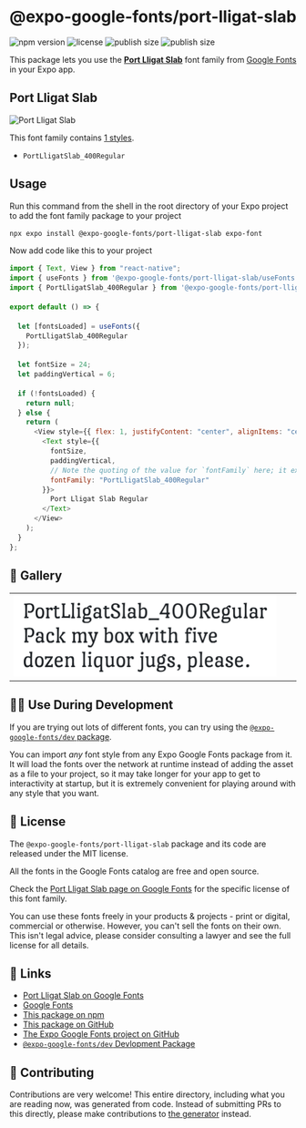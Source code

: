 # @expo-google-fonts/port-lligat-slab

![npm version](https://flat.badgen.net/npm/v/@expo-google-fonts/port-lligat-slab)
![license](https://flat.badgen.net/github/license/expo/google-fonts)
![publish size](https://flat.badgen.net/packagephobia/install/@expo-google-fonts/port-lligat-slab)
![publish size](https://flat.badgen.net/packagephobia/publish/@expo-google-fonts/port-lligat-slab)

This package lets you use the [**Port Lligat Slab**](https://fonts.google.com/specimen/Port+Lligat+Slab) font family from [Google Fonts](https://fonts.google.com/) in your Expo app.

## Port Lligat Slab

![Port Lligat Slab](./font-family.png)

This font family contains [1 styles](#-gallery).

- `PortLligatSlab_400Regular`

## Usage

Run this command from the shell in the root directory of your Expo project to add the font family package to your project

```sh
npx expo install @expo-google-fonts/port-lligat-slab expo-font
```

Now add code like this to your project

```js
import { Text, View } from "react-native";
import { useFonts } from '@expo-google-fonts/port-lligat-slab/useFonts';
import { PortLligatSlab_400Regular } from '@expo-google-fonts/port-lligat-slab/400Regular';

export default () => {

  let [fontsLoaded] = useFonts({
    PortLligatSlab_400Regular
  });

  let fontSize = 24;
  let paddingVertical = 6;

  if (!fontsLoaded) {
    return null;
  } else {
    return (
      <View style={{ flex: 1, justifyContent: "center", alignItems: "center" }}>
        <Text style={{
          fontSize,
          paddingVertical,
          // Note the quoting of the value for `fontFamily` here; it expects a string!
          fontFamily: "PortLligatSlab_400Regular"
        }}>
          Port Lligat Slab Regular
        </Text>
      </View>
    );
  }
};
```

## 🔡 Gallery


||||
|-|-|-|
|![PortLligatSlab_400Regular](./400Regular/PortLligatSlab_400Regular.ttf.png)||||


## 👩‍💻 Use During Development

If you are trying out lots of different fonts, you can try using the [`@expo-google-fonts/dev` package](https://github.com/expo/google-fonts/tree/master/font-packages/dev#readme).

You can import _any_ font style from any Expo Google Fonts package from it. It will load the fonts over the network at runtime instead of adding the asset as a file to your project, so it may take longer for your app to get to interactivity at startup, but it is extremely convenient for playing around with any style that you want.


## 📖 License

The `@expo-google-fonts/port-lligat-slab` package and its code are released under the MIT license.

All the fonts in the Google Fonts catalog are free and open source.

Check the [Port Lligat Slab page on Google Fonts](https://fonts.google.com/specimen/Port+Lligat+Slab) for the specific license of this font family.

You can use these fonts freely in your products & projects - print or digital, commercial or otherwise. However, you can't sell the fonts on their own. This isn't legal advice, please consider consulting a lawyer and see the full license for all details.

## 🔗 Links

- [Port Lligat Slab on Google Fonts](https://fonts.google.com/specimen/Port+Lligat+Slab)
- [Google Fonts](https://fonts.google.com/)
- [This package on npm](https://www.npmjs.com/package/@expo-google-fonts/port-lligat-slab)
- [This package on GitHub](https://github.com/expo/google-fonts/tree/master/font-packages/port-lligat-slab)
- [The Expo Google Fonts project on GitHub](https://github.com/expo/google-fonts)
- [`@expo-google-fonts/dev` Devlopment Package](https://github.com/expo/google-fonts/tree/master/font-packages/dev)

## 🤝 Contributing

Contributions are very welcome! This entire directory, including what you are reading now, was generated from code. Instead of submitting PRs to this directly, please make contributions to [the generator](https://github.com/expo/google-fonts/tree/master/packages/generator) instead.
